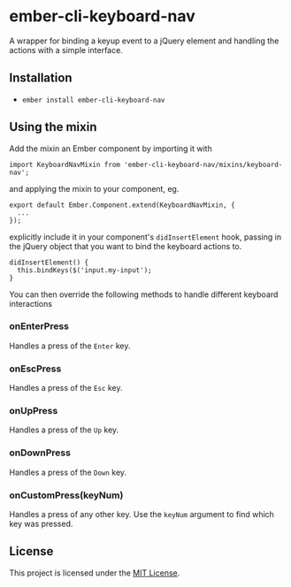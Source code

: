 # ember-cli-keyboard-nav

A wrapper for binding a keyup event to a jQuery element and handling the actions with a simple interface.

## Installation

* `ember install ember-cli-keyboard-nav`

## Using the mixin

Add the mixin an Ember component by importing it with

```
import KeyboardNavMixin from 'ember-cli-keyboard-nav/mixins/keyboard-nav';
```

and applying the mixin to your component, eg.

```
export default Ember.Component.extend(KeyboardNavMixin, {
  ...
});
```

explicitly include it in your component's `didInsertElement` hook, passing in the jQuery object that you want to bind the keyboard actions to.

```
didInsertElement() {
  this.bindKeys($('input.my-input');
}
```

You can then override the following methods to handle different keyboard interactions

### onEnterPress

Handles a press of the `Enter` key.

### onEscPress

Handles a press of the `Esc` key.

### onUpPress

Handles a press of the `Up` key.

### onDownPress

Handles a press of the `Down` key.

### onCustomPress(keyNum)

Handles a press of any other key. Use the `keyNum` argument to find which key was pressed.

## License

This project is licensed under the [MIT License](LICENSE.md).
